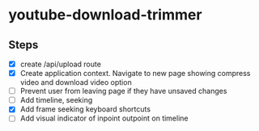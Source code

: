 # youtube-download-trimmer

## Steps

- [x] create /api/upload route
- [x] Create application context. Navigate to new page showing compress video and download video option
- [ ] Prevent user from leaving page if they have unsaved changes
- [ ] Add timeline, seeking
- [x] Add frame seeking keyboard shortcuts
- [ ] Add visual indicator of inpoint outpoint on timeline
